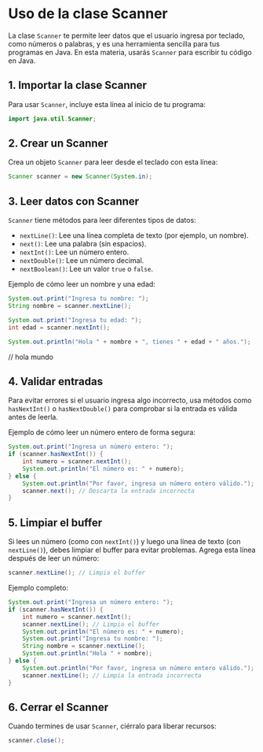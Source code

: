 # Uso de la clase Scanner

La clase `Scanner` te permite leer datos que el usuario ingresa por teclado, como números o palabras, y es una herramienta sencilla para tus programas en Java. En esta materia, usarás `Scanner` para escribir tu código en Java.

## 1. **Importar la clase Scanner**
Para usar `Scanner`, incluye esta línea al inicio de tu programa:
```java
import java.util.Scanner;
```

## 2. **Crear un Scanner**
Crea un objeto `Scanner` para leer desde el teclado con esta línea:
```java
Scanner scanner = new Scanner(System.in);
```

## 3. **Leer datos con Scanner**
`Scanner` tiene métodos para leer diferentes tipos de datos:
- `nextLine()`: Lee una línea completa de texto (por ejemplo, un nombre).
- `next()`: Lee una palabra (sin espacios).
- `nextInt()`: Lee un número entero.
- `nextDouble()`: Lee un número decimal.
- `nextBoolean()`: Lee un valor `true` o `false`.

Ejemplo de cómo leer un nombre y una edad:
```java
System.out.print("Ingresa tu nombre: ");
String nombre = scanner.nextLine();

System.out.print("Ingresa tu edad: ");
int edad = scanner.nextInt();

System.out.println("Hola " + nombre + ", tienes " + edad + " años.");
```
// hola mundo
## 4. **Validar entradas**
Para evitar errores si el usuario ingresa algo incorrecto, usa métodos como `hasNextInt()` o `hasNextDouble()` para comprobar si la entrada es válida antes de leerla.

Ejemplo de cómo leer un número entero de forma segura:
```java
System.out.print("Ingresa un número entero: ");
if (scanner.hasNextInt()) {
    int numero = scanner.nextInt();
    System.out.println("El número es: " + numero);
} else {
    System.out.println("Por favor, ingresa un número entero válido.");
    scanner.next(); // Descarta la entrada incorrecta 
}
```
## 5. **Limpiar el buffer**
Si lees un número (como con `nextInt()`) y luego una línea de texto (con `nextLine()`), debes limpiar el buffer para evitar problemas. Agrega esta línea después de leer un número:
```java
scanner.nextLine(); // Limpia el buffer
```

Ejemplo completo:
```java
System.out.print("Ingresa un número entero: ");
if (scanner.hasNextInt()) {
    int numero = scanner.nextInt();
    scanner.nextLine(); // Limpia el buffer
    System.out.println("El número es: " + numero);
    System.out.print("Ingresa tu nombre: ");
    String nombre = scanner.nextLine();
    System.out.println("Hola " + nombre);
} else {
    System.out.println("Por favor, ingresa un número entero válido.");
    scanner.nextLine(); // Limpia la entrada incorrecta
}
```

## 6. **Cerrar el Scanner**
Cuando termines de usar `Scanner`, ciérralo para liberar recursos:
```java
scanner.close();
```